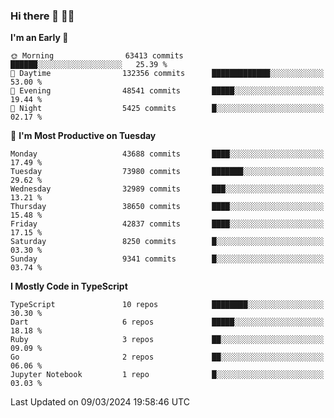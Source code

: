 ### Hi there 👋 🧑‍💻



<!--START_SECTION:waka-->
**I'm an Early 🐤** 

```text
🌞 Morning                63413 commits       ██████░░░░░░░░░░░░░░░░░░░   25.39 % 
🌆 Daytime                132356 commits      █████████████░░░░░░░░░░░░   53.00 % 
🌃 Evening                48541 commits       █████░░░░░░░░░░░░░░░░░░░░   19.44 % 
🌙 Night                  5425 commits        █░░░░░░░░░░░░░░░░░░░░░░░░   02.17 % 
```
📅 **I'm Most Productive on Tuesday** 

```text
Monday                   43688 commits       ████░░░░░░░░░░░░░░░░░░░░░   17.49 % 
Tuesday                  73980 commits       ███████░░░░░░░░░░░░░░░░░░   29.62 % 
Wednesday                32989 commits       ███░░░░░░░░░░░░░░░░░░░░░░   13.21 % 
Thursday                 38650 commits       ████░░░░░░░░░░░░░░░░░░░░░   15.48 % 
Friday                   42837 commits       ████░░░░░░░░░░░░░░░░░░░░░   17.15 % 
Saturday                 8250 commits        █░░░░░░░░░░░░░░░░░░░░░░░░   03.30 % 
Sunday                   9341 commits        █░░░░░░░░░░░░░░░░░░░░░░░░   03.74 % 
```


**I Mostly Code in TypeScript** 

```text
TypeScript               10 repos            ████████░░░░░░░░░░░░░░░░░   30.30 % 
Dart                     6 repos             █████░░░░░░░░░░░░░░░░░░░░   18.18 % 
Ruby                     3 repos             ██░░░░░░░░░░░░░░░░░░░░░░░   09.09 % 
Go                       2 repos             ██░░░░░░░░░░░░░░░░░░░░░░░   06.06 % 
Jupyter Notebook         1 repo              █░░░░░░░░░░░░░░░░░░░░░░░░   03.03 % 
```




 Last Updated on 09/03/2024 19:58:46 UTC
<!--END_SECTION:waka-->


